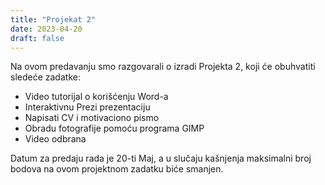 ```yaml
---
title: "Projekat 2"
date: 2023-04-20
draft: false
---
```

Na ovom predavanju smo razgovarali o izradi Projekta 2, koji će obuhvatiti sledeće zadatke:

* Video tutorijal o korišćenju Word-a
* Interaktivnu Prezi prezentaciju
* Napisati CV i motivaciono pismo
* Obradu fotografije pomoću programa GIMP
* Video odbrana

Datum za predaju rada je 20-ti Maj, a u slučaju kašnjenja maksimalni broj bodova na ovom projektnom zadatku biće smanjen.
